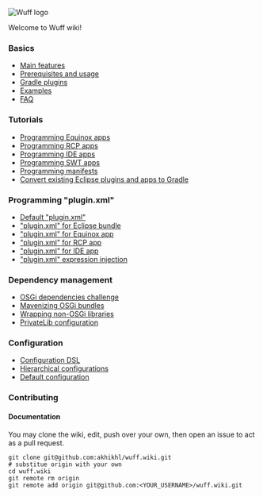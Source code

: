 ![Wuff logo](wiki/images/robo-dog_60x64.png)

Welcome to Wuff wiki!

### Basics

- [Main features](Main-features)
- [Prerequisites and usage](Prerequisites-and-usage)
- [Gradle plugins](Gradle-plugins)
- [Examples](Examples)
- [FAQ](Faq)

### Tutorials

- [Programming Equinox apps](Programming-Equinox-apps)
- [Programming RCP apps](Programming-RCP-apps)
- [Programming IDE apps](Programming-IDE-apps)
- [Programming SWT apps](Programming-SWT-apps)
- [Programming manifests](Programming-manifests)
- [Convert existing Eclipse plugins and apps to Gradle](Convert-existing-Eclipse-plugins-and-apps-to-Gradle)

### Programming "plugin.xml"

- [Default "plugin.xml"](Default-plugin.xml)
- ["plugin.xml" for Eclipse bundle](plugin.xml-for-eclipse-bundle)
- ["plugin.xml" for Equinox app](Plugin.xml-for-eclipse-equinox-app)
- ["plugin.xml" for RCP app](Plugin.xml-for-eclipse-rcp-app)
- ["plugin.xml" for IDE app](Plugin.xml-for-eclipse-ide-app)
- ["plugin.xml" expression injection](plugin.xml-expression-injection)

### Dependency management

- [OSGi dependencies challenge](OSGi-dependencies-challenge)
- [Mavenizing OSGi bundles](Mavenizing-OSGi-bundles)
- [Wrapping non-OSGi libraries](Wrapping-non-OSGi-libraries)
- [PrivateLib configuration](PrivateLib-configuration)

### Configuration

- [Configuration DSL](Configuration-DSL)
- [Hierarchical configurations](Hierarchical-configurations)
- [Default configuration](Default-configuration)

### Contributing

#### Documentation

You may clone the wiki, edit, push over your own, then open an issue to act as a pull request.

    git clone git@github.com:akhikhl/wuff.wiki.git
    # substitue origin with your own
    cd wuff.wiki
    git remote rm origin
    git remote add origin git@github.com:<YOUR_USERNAME>/wuff.wiki.git
